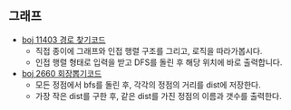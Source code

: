## 그래프
- [boj 11403 경로 찾기](https://www.acmicpc.net/problem/11403)[코드](https://github.com/rosmontisu/SolveBOJ/blob/main/Graph/BFS-DFS/)
	- 직접 종이에 그래프와 인접 행렬 구조를 그리고, 로직을 따라가봅시다.
	- 인접 행렬 형태로 입력을 받고 DFS를 돌린 후 해당 위치에 바로 출력합니다.
- [boj 2660 회장뽑기](https://www.acmicpc.net/problem/2660)[코드]()
	- 모든 정점에서 bfs를 돌린 후, 각각의 정점의 거리를 dist에 저장한다.
	- 가장 작은 dist를 구한 후, 같은 dist를 가진 정점의 이름과 갯수를 출력한다.